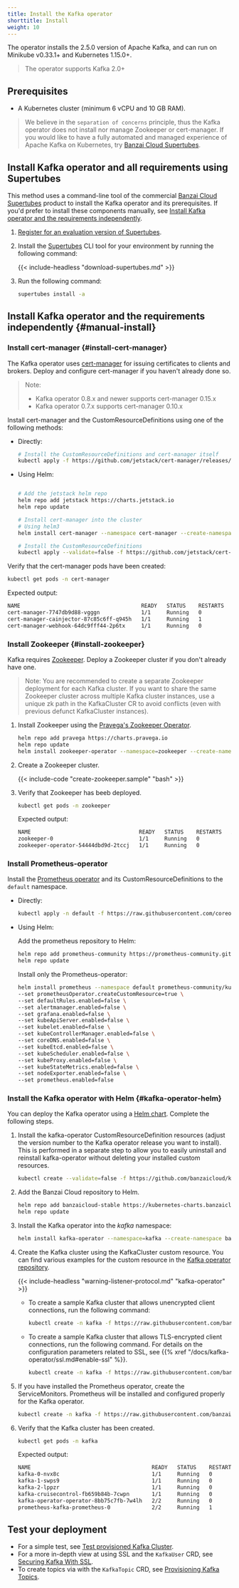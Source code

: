 ```yaml
---
title: Install the Kafka operator
shorttitle: Install
weight: 10
---
```




The operator installs the 2.5.0 version of Apache Kafka, and can run on Minikube v0.33.1+ and Kubernetes 1.15.0+.

> The operator supports Kafka 2.0+

## Prerequisites

- A Kubernetes cluster (minimum 6 vCPU and 10 GB RAM).
> We believe in the `separation of concerns` principle, thus the Kafka operator does not install nor manage Zookeeper or cert-manager. If you would like to have a fully automated and managed experience of Apache Kafka on Kubernetes, try [Banzai Cloud Supertubes](https://banzaicloud.com/products/supertubes/).

## Install Kafka operator and all requirements using Supertubes

This method uses a command-line tool of the commercial [Banzai Cloud Supertubes](https://banzaicloud.com/products/supertubes/) product to install the Kafka operator and its prerequisites. If you'd prefer to install these components manually, see [Install Kafka operator and the requirements independently](#manual-install).

1. [Register for an evaluation version of Supertubes](https://banzaicloud.com/products/try-supertubes/).

1. Install the [Supertubes](/docs/overview/) CLI tool for your environment by running the following command:

    {{< include-headless "download-supertubes.md" >}}

1. Run the following command:

    ```bash
    supertubes install -a
    ```

## Install Kafka operator and the requirements independently {#manual-install}

### Install cert-manager {#install-cert-manager}

The Kafka operator uses [cert-manager](https://cert-manager.io) for issuing certificates to clients and brokers. Deploy and configure cert-manager if you haven't already done so.

> Note:
>
> - Kafka operator 0.8.x and newer supports cert-manager 0.15.x
> - Kafka operator 0.7.x supports cert-manager 0.10.x

Install cert-manager and the CustomResourceDefinitions using one of the following methods:

- Directly:

    ```bash
    # Install the CustomResourceDefinitions and cert-manager itself
    kubectl apply -f https://github.com/jetstack/cert-manager/releases/download/v0.15.2/cert-manager.yaml
    ```

- Using Helm:

    ```bash

    # Add the jetstack helm repo
    helm repo add jetstack https://charts.jetstack.io
    helm repo update

    # Install cert-manager into the cluster
    # Using helm3
    helm install cert-manager --namespace cert-manager --create-namespace --version v0.15.2 jetstack/cert-manager

    # Install the CustomResourceDefinitions
    kubectl apply --validate=false -f https://github.com/jetstack/cert-manager/releases/download/v0.15.2/cert-manager.crds.yaml

Verify that the cert-manager pods have been created:

```bash
kubectl get pods -n cert-manager
```

Expected output:

```bash
NAME                                      READY   STATUS    RESTARTS   AGE
cert-manager-7747db9d88-vgggn             1/1     Running   0          29m
cert-manager-cainjector-87c85c6ff-q945h   1/1     Running   1          29m
cert-manager-webhook-64dc9fff44-2p6tx     1/1     Running   0          29m
```

### Install Zookeeper {#install-zookeeper}

Kafka requires [Zookeeper](https://zookeeper.apache.org). Deploy a Zookeeper cluster if you don't already have one.

> Note: You are recommended to create a separate Zookeeper deployment for each Kafka cluster. If you want to share the same Zookeeper cluster across multiple Kafka cluster instances, use a unique zk path in the KafkaCluster CR to avoid conflicts (even with previous defunct KafkaCluster instances).

1. Install Zookeeper using the [Pravega's Zookeeper Operator](https://github.com/pravega/zookeeper-operator).

    ```bash
    helm repo add pravega https://charts.pravega.io
    helm repo update
    helm install zookeeper-operator --namespace=zookeeper --create-namespace pravega/zookeeper-operator
    ```

1. Create a Zookeeper cluster.

    {{< include-code "create-zookeeper.sample" "bash" >}}

1. Verify that Zookeeper has beeb deployed.

    ```bash
    kubectl get pods -n zookeeper
    ```

    Expected output:

    ```bash
    NAME                                  READY   STATUS    RESTARTS   AGE
    zookeeper-0                           1/1     Running   0          27m
    zookeeper-operator-54444dbd9d-2tccj   1/1     Running   0          28m
    ```

### Install Prometheus-operator

Install the [Prometheus operator](https://github.com/prometheus-operator/prometheus-operator) and its CustomResourceDefinitions to the `default` namespace.

- Directly:

    ```bash
    kubectl apply -n default -f https://raw.githubusercontent.com/coreos/prometheus-operator/master/bundle.yaml
    ```

- Using Helm:

    Add the prometheus repository to Helm:

    ```bash
    helm repo add prometheus-community https://prometheus-community.github.io/helm-charts
    helm repo update

    ```

    Install only the Prometheus-operator:

    ```bash
    helm install prometheus --namespace default prometheus-community/kube-prometheus-stack \
    --set prometheusOperator.createCustomResource=true \
    --set defaultRules.enabled=false \
    --set alertmanager.enabled=false \
    --set grafana.enabled=false \
    --set kubeApiServer.enabled=false \
    --set kubelet.enabled=false \
    --set kubeControllerManager.enabled=false \
    --set coreDNS.enabled=false \
    --set kubeEtcd.enabled=false \
    --set kubeScheduler.enabled=false \
    --set kubeProxy.enabled=false \
    --set kubeStateMetrics.enabled=false \
    --set nodeExporter.enabled=false \
    --set prometheus.enabled=false
    ```

### Install the Kafka operator with Helm {#kafka-operator-helm}

You can deploy the Kafka operator using a [Helm chart](https://github.com/banzaicloud/kafka-operator/tree/master/charts). Complete the following steps.

1. Install the kafka-operator CustomResourceDefinition resources (adjust the version number to the Kafka operator release you want to install). This is performed in a separate step to allow you to easily uninstall and reinstall kafka-operator without deleting your installed custom resources.

    ```bash
    kubectl create --validate=false -f https://github.com/banzaicloud/kafka-operator/releases/download/v0.15.1/kafka-operator.crds.yaml
    ```

1. Add the Banzai Cloud repository to Helm.

    ```bash
    helm repo add banzaicloud-stable https://kubernetes-charts.banzaicloud.com/
    helm repo update
    ```

1. Install the Kafka operator into the *kafka* namespace:

    ```bash
    helm install kafka-operator --namespace=kafka --create-namespace banzaicloud-stable/kafka-operator
    ```

1. Create the Kafka cluster using the KafkaCluster custom resource. You can find various examples for the custom resource in the [Kafka operator repository](https://github.com/banzaicloud/kafka-operator/tree/master/config/samples).

    {{< include-headless "warning-listener-protocol.md" "kafka-operator" >}}

    - To create a sample Kafka cluster that allows unencrypted client connections, run the following command:

        ```bash
        kubectl create -n kafka -f https://raw.githubusercontent.com/banzaicloud/kafka-operator/master/config/samples/simplekafkacluster.yaml
        ```

    - To create a sample Kafka cluster that allows TLS-encrypted client connections, run the following command. For details on the configuration parameters related to SSL, see {{% xref "/docs/kafka-operator/ssl.md#enable-ssl" %}}.

        ```bash
        kubectl create -n kafka -f https://raw.githubusercontent.com/banzaicloud/kafka-operator/master/config/samples/simplekafkacluster_ssl.yaml
        ```

1. If you have installed the Prometheus operator, create the ServiceMonitors. Prometheus will be installed and configured properly for the Kafka operator.

    ```bash
    kubectl create -n kafka -f https://raw.githubusercontent.com/banzaicloud/kafka-operator/master/config/samples/kafkacluster-prometheus.yaml
    ```

1. Verify that the Kafka cluster has been created.

    ```bash
    kubectl get pods -n kafka
    ```

    Expected output:

    ```bash
    NAME                                      READY   STATUS    RESTARTS   AGE
    kafka-0-nvx8c                             1/1     Running   0          16m
    kafka-1-swps9                             1/1     Running   0          15m
    kafka-2-lppzr                             1/1     Running   0          15m
    kafka-cruisecontrol-fb659b84b-7cwpn       1/1     Running   0          15m
    kafka-operator-operator-8bb75c7fb-7w4lh   2/2     Running   0          17m
    prometheus-kafka-prometheus-0             2/2     Running   1          16m
    ```

## Test your deployment

- For a simple test, see [Test provisioned Kafka Cluster](../test/).
- For a more in-depth view at using SSL and the `KafkaUser` CRD, see [Securing Kafka With SSL](../ssl/).
- To create topics via with the `KafkaTopic` CRD, see [Provisioning Kafka Topics](../topics/).
